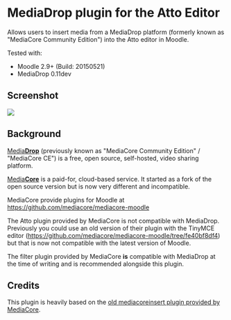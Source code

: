 # MediaDrop plugin for the Atto Editor

Allows users to insert media from a MediaDrop platform (formerly known as "MediaCore Community Edition") into the Atto editor in Moodle.

Tested with:
* Moodle 2.9+ (Build: 20150521)
* MediaDrop 0.11dev

## Screenshot

![](http://img.ctrlv.in/img/15/08/13/55cd1d31e5ae1.png)

## Background

[Media**Drop**](http://mediadrop.net/) (previously known as "MediaCore Community Edition" / "MediaCore CE") is a free, open source, self-hosted, video sharing platform.

[Media**Core**](http://www.mediacore.com/) is a paid-for, cloud-based service. It started as a fork of the open source version but is now very different and incompatible.

MediaCore provide plugins for Moodle at https://github.com/mediacore/mediacore-moodle

The Atto plugin provided by MediaCore is not compatible with MediaDrop. Previously you could use an old version of their plugin with the TinyMCE editor (https://github.com/mediacore/mediacore-moodle/tree/fe40bf8df4) but that is now not compatible with the latest version of Moodle.

The filter plugin provided by MediaCore **is** compatible with MediaDrop at the time of writing and is recommended alongside this plugin.

## Credits

This plugin is heavily based on the [old mediacoreinsert plugin provided by MediaCore](https://github.com/mediacore/mediacore-moodle/tree/fe40bf8df4).
